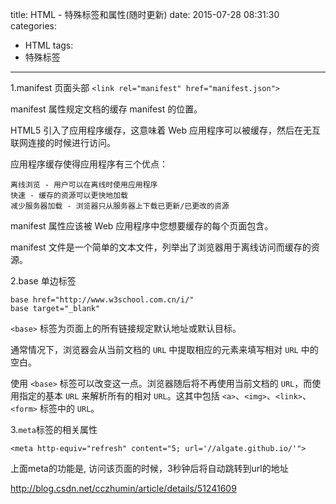 title: HTML - 特殊标签和属性(随时更新)
date: 2015-07-28 08:31:30
categories:
- HTML
tags:
- 特殊标签
---
1.manifest   页面头部 `<link rel="manifest" href="manifest.json">`

manifest 属性规定文档的缓存 manifest 的位置。

HTML5 引入了应用程序缓存，这意味着 Web 应用程序可以被缓存，然后在无互联网连接的时候进行访问。

应用程序缓存使得应用程序有三个优点：

    离线浏览 - 用户可以在离线时使用应用程序
    快速 - 缓存的资源可以更快地加载
    减少服务器加载 - 浏览器只从服务器上下载已更新/已更改的资源
<!-- more -->
manifest 属性应该被 Web 应用程序中您想要缓存的每个页面包含。

manifest 文件是一个简单的文本文件，列举出了浏览器用于离线访问而缓存的资源。

2.base 单边标签

    base href="http://www.w3school.com.cn/i/"
    base target="_blank"

`<base>` 标签为页面上的所有链接规定默认地址或默认目标。

通常情况下，浏览器会从当前文档的 `URL` 中提取相应的元素来填写相对 `URL` 中的空白。

使用 `<base>` 标签可以改变这一点。浏览器随后将不再使用当前文档的 `URL`，而使用指定的基本 `URL` 来解析所有的相对 `URL`。这其中包括 `<a>`、`<img>`、`<link>`、`<form>` 标签中的 `URL`。

3.`meta`标签的相关属性

    <meta http-equiv="refresh" content="5; url='//algate.github.io/'">
上面meta的功能是, 访问该页面的时候，3秒钟后将自动跳转到url的地址

http://blog.csdn.net/cczhumin/article/details/51241609


